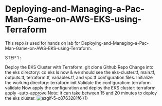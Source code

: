 # Deploying-and-Managing-a-Pac-Man-Game-on-AWS-EKS-using-Terraform
This repo is used for hands on lab for Deploying-and-Managing-a-Pac-Man-Game-on-AWS-EKS-using-Terraform.

STEP 1 :

Deploy the EKS Cluster with Terraform.
git clone Github Repo
Change into the eks directory: cd eks
ls now & we should see the eks-cluster.tf, main.tf, outputs.tf, terraform.tf, variables.tf, and vpc.tf configuration files.
Initialize the working directory: terraform init
Validate the configuration: terraform validate
Now apply the configuration and deploy the EKS cluster: terraform apply -auto-approve
Note: It can take between 15 and 20 minutes to deploy the eks cluster.
![ezgif-5-c8763281f6 (1)](https://github.com/bikrantsahoo/Deploy-webapp-with-techstack-terraform-aws--eks/assets/90495596/84e5ba03-0233-4783-b9f4-ab6c032ebabc)
